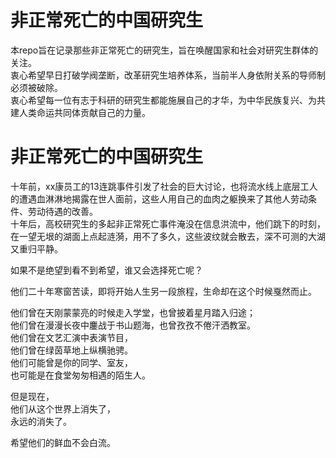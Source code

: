 # 非正常死亡的中国研究生

本repo旨在记录那些非正常死亡的研究生，旨在唤醒国家和社会对研究生群体的关注。  
衷心希望早日打破学阀垄断，改革研究生培养体系，当前半人身依附关系的导师制必须被破除。  
衷心希望每一位有志于科研的研究生都能施展自己的才华，为中华民族复兴、为共建人类命运共同体贡献自己的力量。  
  










# 非正常死亡的中国研究生
 
 十年前，xx康员工的13连跳事件引发了社会的巨大讨论，也将流水线上底层工人的遭遇血淋淋地揭露在世人面前，这些人用自己的血肉之躯换来了其他人劳动条件、劳动待遇的改善。  
 十年后，高校研究生的多起非正常死亡事件淹没在信息洪流中，他们跳下的时刻，在一望无垠的湖面上点起涟漪，用不了多久，这些波纹就会散去，深不可测的大湖又重归平静。  
 
 如果不是绝望到看不到希望，谁又会选择死亡呢？  
 
 他们二十年寒窗苦读，即将开始人生另一段旅程，生命却在这个时候戛然而止。  
 
 他们曾在天刚蒙蒙亮的时候走入学堂，也曾披着星月踏入归途；  
 他们曾在漫漫长夜中鏖战于书山题海，也曾孜孜不倦汗洒教室。  
 他们曾在文艺汇演中表演节目，  
 他们曾在绿茵草地上纵横驰骋。  
 他们可能曾是你的同学、室友，  
 也可能是在食堂匆匆相遇的陌生人。  
 
 但是现在，  
 他们从这个世界上消失了，  
 永远的消失了。  
 
 希望他们的鲜血不会白流。  
